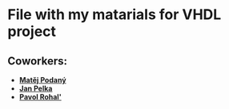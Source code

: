 # File with my matarials for VHDL project

## Coworkers:
- [**Matěj Podaný**](https://github.com/Matej-Podany/Digital-electronics-1)
- [**Jan Pelka**](https://github.com/jan-pelka/Digital-electronics)
- [**Pavol Rohal'**](https://github.com/Matej-Podany/Digital-electronics-1)

